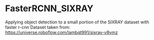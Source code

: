 # FasterRCNN_SIXRAY
Applying object detection to a small portion of the SIXRAY dataset with faster r-cnn
Dataset taken from: https://universe.roboflow.com/lambqt991/sixray-v8ymz 
